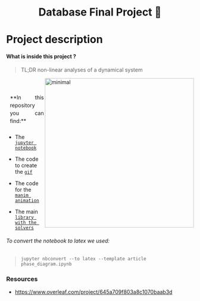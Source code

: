 <h1 align="center">
    Database Final Project 🤖
</h1>


# Project description

#### What is inside this project ?
> TL;DR non-linear analyses of a dynamical system

<img href=".assets/image.jpeg" src="https://github.com/Jac-Zac/Dynamic_System_Project/blob/master/.assets/numerical_showcase.gif?raw=true" alt="minimal" align="right" width="400px"/>

<br>
<p style="text-align:justify; line-height: 1.5;padding: 10px;">
**In this repository you can find:**

- The [`jupyter notebook`](https://github.com/Jac-Zac/Dynamic_Systems_Project/blob/master/phase_diagram.ipynb)

- The code to create the [`gif`](https://github.com/Jac-Zac/Dynamic_Systems_Project/tree/master/python_animations)

- The code for the [`manim animation`](https://github.com/Jac-Zac/Dynamic_Systems_Project/tree/master/manim_animation)

- The main [`library with the solvers`](https://github.com/Jac-Zac/Dynamic_Systems_Project/tree/master/library)

###### To convert the notebook to latex we used:
> `jupyter nbconvert --to latex --template article phase_diagram.ipynb`

</p>

### Resources

- https://www.overleaf.com/project/645a709f803a8c1070baab3d
